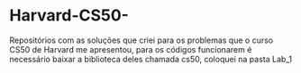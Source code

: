 # Harvard-CS50-
Repositórios com as soluções que criei para os problemas que o curso CS50 de Harvard me apresentou, para os códigos
funcionarem é necessário baixar a biblioteca deles chamada cs50, coloquei na pasta Lab_1
